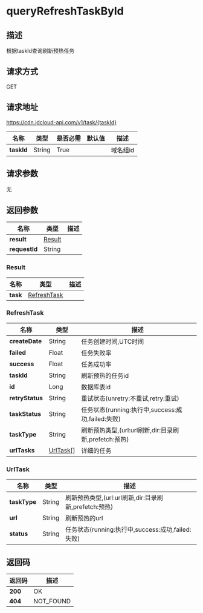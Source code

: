 # queryRefreshTaskById


## 描述
根据taskId查询刷新预热任务

## 请求方式
GET

## 请求地址
https://cdn.jdcloud-api.com/v1/task/{taskId}

|名称|类型|是否必需|默认值|描述|
|---|---|---|---|---|
|**taskId**|String|True| |域名组id|

## 请求参数
无


## 返回参数
|名称|类型|描述|
|---|---|---|
|**result**|[Result](queryrefreshtaskbyid#result)| |
|**requestId**|String| |

### <div id="result">Result</div>
|名称|类型|描述|
|---|---|---|
|**task**|[RefreshTask](queryrefreshtaskbyid#refreshtask)| |
### <div id="refreshtask">RefreshTask</div>
|名称|类型|描述|
|---|---|---|
|**createDate**|String|任务创建时间,UTC时间|
|**failed**|Float|任务失败率|
|**success**|Float|任务成功率|
|**taskId**|String|刷新预热的任务id|
|**id**|Long|数据库表id|
|**retryStatus**|String|重试状态(unretry:不重试,retry:重试)|
|**taskStatus**|String|任务状态(running:执行中,success:成功,failed:失败)|
|**taskType**|String|刷新预热类型,(url:url刷新,dir:目录刷新,prefetch:预热)|
|**urlTasks**|[UrlTask[]](queryrefreshtaskbyid#urltask)|详细的任务|
### <div id="urltask">UrlTask</div>
|名称|类型|描述|
|---|---|---|
|**taskType**|String|刷新预热类型,(url:url刷新,dir:目录刷新,prefetch:预热)|
|**url**|String|刷新预热的url|
|**status**|String|任务状态(running:执行中,success:成功,failed:失败)|

## 返回码
|返回码|描述|
|---|---|
|**200**|OK|
|**404**|NOT_FOUND|
